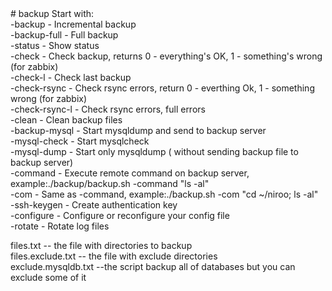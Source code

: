 
<html>
# backup
Start with:<br>
	-backup       - Incremental backup<br>
	-backup-full  - Full backup<br>
	-status       - Show status<br>
	-check        - Check backup, returns 0 - everything's OK, 1 - something's wrong  (for zabbix)<br>
	-check-l      - Check last backup<br>
       	-check-rsync  - Check rsync errors, return 0 - everthing Ok, 1 - something wrong (for zabbix)<br>
	-check-rsync-l - Check rsync errors, full errors<br>
	-clean        - Clean backup files<br>
	-backup-mysql - Start mysqldump and send to backup server<br>
	-mysql-check  - Start mysqlcheck<br>
	-mysql-dump   - Start only mysqldump ( without sending backup file to backup server)<br>
	-command      - Execute remote command on backup server, example:./backup/backup.sh -command "ls -al"<br>
	-com          - Same as -command, example:./backup.sh -com "cd ~/niroo; ls -al"<br>
	-ssh-keygen   - Create authentication key<br>
	-configure    - Configure or reconfigure your config file<br> 
	-rotate       - Rotate log files<br>


files.txt -- the file with directories to backup<br> 
files.exclude.txt  -- the file with exclude directories<br> 
exclude.mysqldb.txt  --the script backup all of databases but you can exclude some of it
<html>
